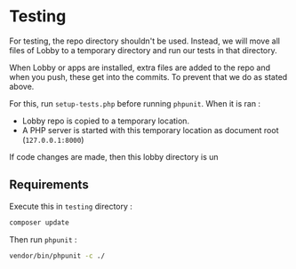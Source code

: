 # Testing

For testing, the repo directory shouldn't be used. Instead, we will move all files of Lobby to a temporary directory and run our tests in that directory.

When Lobby or apps are installed, extra files are added to the repo and when you push, these get into the commits. To prevent that we do as stated above.

For this, run `setup-tests.php` before running `phpunit`. When it is ran :

* Lobby repo is copied to a temporary location.
* A PHP server is started with this temporary location as document root (`127.0.0.1:8000`)

If code changes are made, then this lobby directory is un

## Requirements

Execute this in `testing` directory :

```bash
composer update
```

Then run `phpunit` :

```bash
vendor/bin/phpunit -c ./
```
